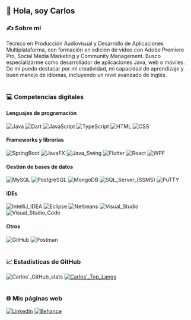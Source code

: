 ## 👋 Hola, soy Carlos

### ✍ Sobre mí
Técnico en Producción Audiovisual y Desarrollo de Aplicaciones
Multiplataforma, con formación en edición de vídeo con Adobe
Premiere Pro, Social Media Marketing y Community Management.
Busco especializarme como desarrollador de aplicaciones Java, web o móviles. De mí puedo destacar por mi creatividad, mi capacidad de aprendizaje
y buen manejo de idiomas, incluyendo un nivel avanzado de inglés.
<br/><br/>
### 💻 Competencias digitales
#### Lenguajes de programación
![Java](https://img.shields.io/badge/Java-d87b06?style=for-the-badge)
![Dart](https://img.shields.io/badge/Dart-aa44d7?style=for-the-badge)
![JavaScript](https://img.shields.io/badge/JavaScript-d8ce1b?style=for-the-badge)
![TypeScript](https://img.shields.io/badge/TypeScript-007acc?style=for-the-badge)
![HTML](https://img.shields.io/badge/HTML-E34C26?style=for-the-badge)
![CSS](https://img.shields.io/badge/CSS-264de4?style=for-the-badge)
#### Frameworks y librerías
![SpringBoot](https://img.shields.io/badge/SpringBoot-5bb81e?style=for-the-badge)
![JavaFX](https://img.shields.io/badge/JavaFX-d87b06?style=for-the-badge)
![Java_Swing](https://img.shields.io/badge/Java_Swing-d87b06?style=for-the-badge)
![Flutter](https://img.shields.io/badge/Flutter-01a4f0?style=for-the-badge)
![React](https://img.shields.io/badge/React-61dbfb?style=for-the-badge)
![WPF](https://img.shields.io/badge/WPF-007acc?style=for-the-badge)
#### Gestión de bases de datos
![MySQL](https://img.shields.io/badge/MySQL-00758f?style=for-the-badge)
![PostgreSQL](https://img.shields.io/badge/PostgreSQL-00578e?style=for-the-badge)
![MongoDB](https://img.shields.io/badge/MongoDB-53961c?style=for-the-badge)
![SQL_Server_(SSMS)](https://img.shields.io/badge/SQL_Server_(SSMS)-d8ce1b?style=for-the-badge)
![PuTTY](https://img.shields.io/badge/PuTTY-00578e?style=for-the-badge)
#### IDEs
![IntelliJ_IDEA](https://img.shields.io/badge/IntelliJ_IDEA-f450a7?style=for-the-badge)
![Eclipse](https://img.shields.io/badge/Eclipse-2b2b6c?style=for-the-badge)
![Netbeans](https://img.shields.io/badge/Netbeans-5bb81e?style=for-the-badge)
![Visual_Studio](https://img.shields.io/badge/Visual_Studio-aa44d7?style=for-the-badge)
![Visual_Studio_Code](https://img.shields.io/badge/Visual_Studio_Code-01a4f0?style=for-the-badge)
#### Otros
![GitHub](https://img.shields.io/badge/GitHub-2d2d2d?style=for-the-badge)
![Postman](https://img.shields.io/badge/Postman-d87b06?style=for-the-badge)
<br/><br/>
### 📈 Estadísticas de GitHub
![Carlos'_GitHub_stats](https://github-readme-stats.vercel.app/api?username=carlosiglram&show_icons=true&theme=transparent)
[![Carlos'_Top_Langs](https://github-readme-stats.vercel.app/api/top-langs/?username=carlosiglram)](https://github.com/anuraghazra/github-readme-stats)
<br/><br/>
### 🌐 Mis páginas web
[![LinkedIn](https://img.shields.io/badge/LinkedIn-0072b1?style=for-the-badge)](https://www.linkedin.com/in/carlosiglram/)
[![Behance](https://img.shields.io/badge/Behance-2d2d2d?style=for-the-badge)](https://www.behance.net/carlosiglesias9)


 













